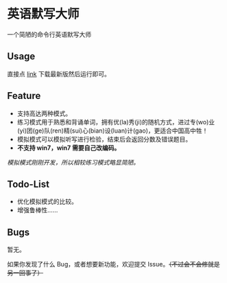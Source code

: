 # 英语默写大师

一个简陋的命令行英语默写大师

## Usage

直接点 [link](https://github.com/caijiMK/DictationMaster/releases) 下载最新版然后运行即可。

## Feature

- 支持高达两种模式。
- 练习模式用于熟悉和背诵单词，拥有优(la)秀(ji)的随机方式，进过专(wo)业(yi)团(ge)队(ren)精(sui)心(bian)设(luan)计(gao)，更适合中国高中牲！
- 模拟模式可以模拟听写进行检验，结束后会返回分数及错误题目。
- **不支持 win7，win7 需要自己改编码。**

*模拟模式刚刚开发，所以相较练习模式略显简陋。*

## Todo-List

- 优化模拟模式的比较。
- 增强鲁棒性……

## Bugs

暂无。

如果你发现了什么 Bug，或者想要新功能，欢迎提交 Issue。~~（不过会不会修就是另一回事了）~~